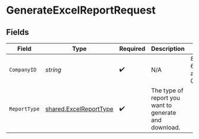 # GenerateExcelReportRequest


## Fields

| Field                                                            | Type                                                             | Required                                                         | Description                                                      | Example                                                          |
| ---------------------------------------------------------------- | ---------------------------------------------------------------- | ---------------------------------------------------------------- | ---------------------------------------------------------------- | ---------------------------------------------------------------- |
| `CompanyID`                                                      | *string*                                                         | :heavy_check_mark:                                               | N/A                                                              | 8a210b68-6988-11ed-a1eb-0242ac120002                             |
| `ReportType`                                                     | [shared.ExcelReportType](../../models/shared/excelreporttype.md) | :heavy_check_mark:                                               | The type of report you want to generate and download.            |                                                                  |